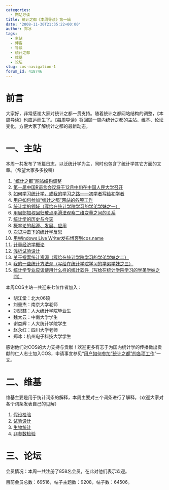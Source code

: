 ```yaml
---
categories:
  - 网站导读
title: 统计之都《本周导读》第一辑
date: '2008-11-30T21:35:22+00:00'
author: 郑冰
tags:
  - 主站
  - 博客
  - 导读
  - 统计之都
  - 维基
  - 论坛
slug: cos-navigation-1
forum_id: 418746
---
```


# 前言

大家好，非常感谢大家对统计之都一贯支持。随着统计之都网站结构的调整，《本周导读》也应运而生了。《每周导读》将回顾一周内统计之都的主站、维基、论坛变化，方便大家了解统计之都的最新动态。<!--more-->

# 一、主站

本周一共发布了15篇日志，以泛统计学为主，同时也包含了统计学其它方面的文章。（希望大家多多投稿）

  1. [“统计之都”网站结构调整](/2008/11/cos-restructured/)
  2. [第一届中国R语言会议将于12月中旬在中国人民大学召开](/2008/11/r-conference-notice/)
  3. [如何学习统计学，或我的学习之路——初学者写给初学者](/2008/11/how-to-learn-statistics-by-jthu/)
  4. [用户如何参加“统计之都”网站的各项工作](/2008/11/how-to-work-with-cos/)
  5. [统计学的领域（写给在统计学院学习的学弟学妹之一）](/2008/11/domain-of-statistics-by-yihui/)
  6. [用局部加权回归散点平滑法观察二维变量之间的关系](/2008/11/lowess-to-explore-bivariate-correlation-by-yihui/)
  7. [统计学的历史与今天](/2008/11/statistics-history-and-today/)
  8. [概率论的起源、发展、应用](/2008/11/probability-theory-origin-development-application/)
  9. [次贷冲击下的统计学反思](/2008/11/subprimestat/)
 10. [用Windows Live Writer发布博客到cos.name](/2008/11/windows-live-writer-blog-to-cos-name/)
 11. [计量经济学概论](/2008/11/an-introduction-to-econometrics/)
 12. [浅析试验设计](/2008/11/experiment-design/)
 13. [关于搜索统计资源（写给在统计学院学习的学弟学妹之二）](/2008/11/how-to-search-for-statistics-resources/)
 14. [我的一些统计方法观（写给在统计学院学习的学弟学妹之三）](/2008/11/outlook-on-statistical-methods/)
 15. [统计学专业应该使用什么样的统计软件（写给在统计学院学习的学弟学妹之四）](/2008/11/which-statistical-software-should-we-use/)

本周COS主站一共迎来七位作者加入：

  * 胡江堂：北大06硕
  * 刘重杰：南京大学老师
  * 刘思喆：人大统计学院毕业生
  * 魏太云：中南大学学生
  * 谢益辉：人大统计学院学生
  * 赵永红：四川大学老师
  * 郑冰：杭州电子科技大学学生

感谢他们对COS的大力支持与贡献！欢迎更多有志于为国内统计学的传播做出贡献的仁人志士加入COS，申请事宜参见“[用户如何参加“统计之都”的各项工作](/2008/11/how-to-work-with-cos/ "用户如何参加“统计之都”的各项工作")”一文。

# 二、维基

维基主要是用于统计词条的解释，本周主要对三个词条进行了解释。（欢迎大家对各个词条发表自己的见解）

  1. [假设检验](https://cos.name/wiki/htest/start)
  2. [试验设计](https://cos.name/wiki/doe/start)
  3. [生物统计](https://cos.name/wiki/biostat/start)
  4. [非参数检验](https://cos.name/wiki/nonparametric/start)

# 三、论坛

会员情况：本周一共注册了858名会员，在此对他们表示欢迎。

目前会员总数：69516，帖子主题数：9208，帖子数：64506。
